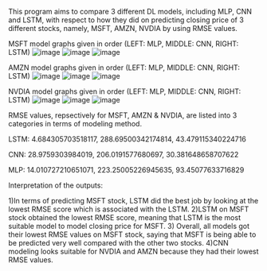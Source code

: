 This program aims to compare 3 different DL models, including MLP, CNN and LSTM, with respect to how they did on predicting closing price of 3 different stocks, namely, MSFT, AMZN, NVDIA by using RMSE values.

MSFT model graphs given in order (LEFT: MLP, MIDDLE: CNN, RIGHT: LSTM)
![image](https://github.com/user-attachments/assets/68d14bc1-e6d8-49dc-84f8-d48898b79ce2) ![image](https://github.com/user-attachments/assets/72915433-9ce7-47e6-8921-318f1d2091ec) ![image](https://github.com/user-attachments/assets/ed276c36-873b-45b9-a352-10c6d4dc82a8)


AMZN model graphs given in order (LEFT: MLP, MIDDLE: CNN, RIGHT: LSTM)
![image](https://github.com/user-attachments/assets/04539744-7cd2-4373-8e6f-5da6e725eb5f) ![image](https://github.com/user-attachments/assets/c9795ac7-654e-4c41-b209-be59d6c37e75) ![image](https://github.com/user-attachments/assets/c5092cfe-9b77-43ef-bbdf-632e0c7d11ad)


NVDIA model graphs given in order (LEFT: MLP, MIDDLE: CNN, RIGHT: LSTM)
![image](https://github.com/user-attachments/assets/5df7389e-6001-4fed-8004-f765ae04cc55) ![image](https://github.com/user-attachments/assets/f11a97f7-d26a-463c-92d6-4b0a60224868) ![image](https://github.com/user-attachments/assets/ea711e5a-e0a4-4960-a72c-c2e8576cfcb6)


RMSE values, repsectively for MSFT, AMZN & NVDIA, are listed into 3 categories in terms of modeling method.

LSTM: 4.684305703518117, 288.69500342174814, 43.479115340224716

CNN: 28.9759303984019, 206.0191577680697, 30.381648658707622

MLP: 14.010727210651071, 223.25005226945635, 93.45077633716829

Interpretation of the outputs:

1)In terms of predicting MSFT stock, LSTM did the best job by looking at the lowest RMSE score which is associated with the LSTM.
2)LSTM on MSFT stock obtained the lowest RMSE score, meaning that LSTM is the most suitable model to model closing price for MSFT.
3) Overall, all models got their lowest RMSE values on MSFT stock, saying that MSFT is being able to be predicted very well compared with the other two stocks.
4)CNN modeling looks suitable for NVDIA and AMZN because they had their lowest RMSE values. 
